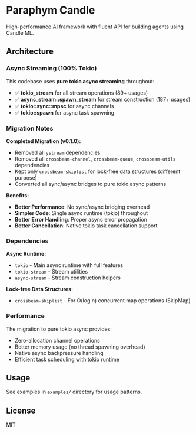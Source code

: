 # Paraphym Candle

High-performance AI framework with fluent API for building agents using Candle ML.

## Architecture

### Async Streaming (100% Tokio)

This codebase uses **pure tokio async streaming** throughout:

- ✅ **tokio_stream** for all stream operations (89+ usages)
- ✅ **async_stream::spawn_stream** for stream construction (187+ usages)
- ✅ **tokio::sync::mpsc** for async channels
- ✅ **tokio::spawn** for async task spawning

### Migration Notes

**Completed Migration (v0.1.0):**
- Removed all `ystream` dependencies
- Removed all `crossbeam-channel`, `crossbeam-queue`, `crossbeam-utils` dependencies
- Kept only `crossbeam-skiplist` for lock-free data structures (different purpose)
- Converted all sync/async bridges to pure tokio async patterns

**Benefits:**
- **Better Performance**: No sync/async bridging overhead
- **Simpler Code**: Single async runtime (tokio) throughout
- **Better Error Handling**: Proper async error propagation
- **Better Cancellation**: Native tokio task cancellation support

### Dependencies

**Async Runtime:**
- `tokio` - Main async runtime with full features
- `tokio-stream` - Stream utilities
- `async-stream` - Stream construction helpers

**Lock-free Data Structures:**
- `crossbeam-skiplist` - For O(log n) concurrent map operations (SkipMap)

### Performance

The migration to pure tokio async provides:
- Zero-allocation channel operations
- Better memory usage (no thread spawning overhead)
- Native async backpressure handling
- Efficient task scheduling with tokio runtime

## Usage

See examples in `examples/` directory for usage patterns.

## License

MIT
